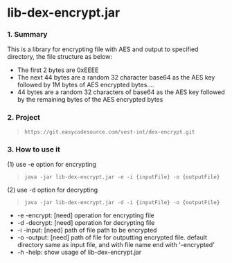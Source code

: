 # lib-dex-encrypt.jar

### 1. Summary
This is a library for encrypting file with AES and output to specified directory, the file structure as below:
* The first 2 bytes are 0xEEEE
* The next 44 bytes are a random 32 character base64 as the AES key followed by 1M bytes of AES encrypted bytes....
* 44 bytes are a random 32 characters of base64 as the AES key followed by the remaining bytes of the AES encrypted bytes
 
### 2. Project   
> `https://git.easycodesource.com/vest-int/dex-encrypt.git`

### 3. How to use it
(1) use -e option for encrypting   
> `java -jar lib-dex-encrypt.jar -e -i {inputFile} -o {outputFile}`

(2) use -d option for decrypting   
> `java -jar lib-dex-encrypt.jar -d -i {inputFile} -o {outputFile}`

- -e -encrypt: [need] operation for encrypting file
- -d -decrypt: [need] operation for decrypting file
- -i -input: [need] path of file path to be encrypted
- -o -output: [need] path of file for outputting encrypted file. default directory same as input file, and with file name end with '-encrypted'
- -h -help: show usage of lib-dex-encrypt.jar